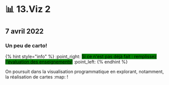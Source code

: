 # 📊 13.Viz 2

## 7 avril 2022

### Un peu de carto!

{% hint style="info" %}
:point\_right: <mark style="background-color:green;">Si ce n'est pas déjà fait : remplissez l'</mark>[<mark style="background-color:green;">évaluation des enseignements</mark>](https://evaluation.uqam.ca)<mark style="background-color:green;">!</mark> :point\_left:
{% endhint %}

On poursuit dans la visualisation programmatique en explorant, notamment, la réalisation de cartes :map: !
